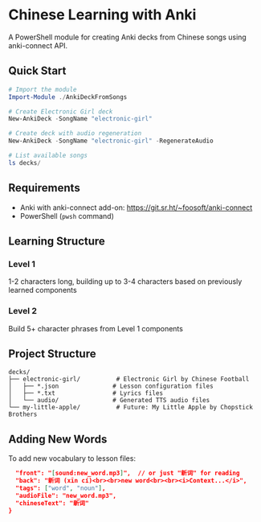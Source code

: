 # Chinese Learning with Anki

A PowerShell module for creating Anki decks from Chinese songs using anki-connect API.

## Quick Start

```powershell
# Import the module
Import-Module ./AnkiDeckFromSongs

# Create Electronic Girl deck
New-AnkiDeck -SongName "electronic-girl"

# Create deck with audio regeneration
New-AnkiDeck -SongName "electronic-girl" -RegenerateAudio

# List available songs
ls decks/
```

## Requirements

- Anki with anki-connect add-on: https://git.sr.ht/~foosoft/anki-connect
- PowerShell (`pwsh` command)

## Learning Structure

### Level 1
1-2 characters long, building up to 3-4 characters based on previously learned components

### Level 2
Build 5+ character phrases from Level 1 components

## Project Structure

```
decks/
├── electronic-girl/          # Electronic Girl by Chinese Football
│   ├── *.json               # Lesson configuration files
│   ├── *.txt                # Lyrics files
│   └── audio/               # Generated TTS audio files
└── my-little-apple/          # Future: My Little Apple by Chopstick Brothers
```

## Adding New Words

To add new vocabulary to lesson files:
```json
  "front": "[sound:new_word.mp3]",  // or just "新词" for reading
  "back": "新词 (xīn cí)<br><br>new word<br><br><i>Context...</i>",
  "tags": ["word", "noun"],
  "audioFile": "new_word.mp3",
  "chineseText": "新词"
}
```